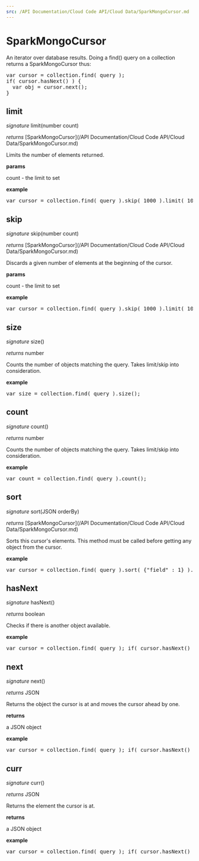 ```yaml
---
src: /API Documentation/Cloud Code API/Cloud Data/SparkMongoCursor.md
---
```


# SparkMongoCursor

An iterator over database results. Doing a find() query on a collection returns a SparkMongoCursor thus:

<pre rel="highlighter" code-brush="js" contenteditable="false">
var cursor = collection.find( query );
if( cursor.hasNext() ) {
  var obj = cursor.next();
}</pre>

## limit
_signature_ limit(number count)</p>
_returns_ [SparkMongoCursor](/API Documentation/Cloud Code API/Cloud Data/SparkMongoCursor.md)</p>

Limits the number of elements returned.

<b>params</b>

count - the limit to set

<b>example</b>

<pre rel="highlighter" code-brush="js" contenteditable="false">var cursor = collection.find( query ).skip( 1000 ).limit( 100 );</pre>

## skip
_signature_ skip(number count)</p>
_returns_ [SparkMongoCursor](/API Documentation/Cloud Code API/Cloud Data/SparkMongoCursor.md)</p>

Discards a given number of elements at the beginning of the cursor.

<b>params</b>

count - the limit to set

<b>example</b>

<pre rel="highlighter" code-brush="js" contenteditable="false">var cursor = collection.find( query ).skip( 1000 ).limit( 100 );</pre>

## size
_signature_ size()</p>
_returns_ number</p>

Counts the number of objects matching the query. Takes limit/skip into consideration.

<b>example</b>

<pre rel="highlighter" code-brush="js" contenteditable="false">var size = collection.find( query ).size();</pre>

## count
_signature_ count()</p>
_returns_ number</p>

Counts the number of objects matching the query. Takes limit/skip into consideration.

<b>example</b>

<pre rel="highlighter" code-brush="js" contenteditable="false">var count = collection.find( query ).count();</pre>

## sort
_signature_ sort(JSON orderBy)</p>
_returns_ [SparkMongoCursor](/API Documentation/Cloud Code API/Cloud Data/SparkMongoCursor.md)</p>

Sorts this cursor's elements. This method must be called before getting any object from the cursor.

<b>example</b>

<pre rel="highlighter" code-brush="js" contenteditable="false">var cursor = collection.find( query ).sort( {"field" : 1} ).limit( 100 )</pre>

## hasNext
_signature_ hasNext()</p>
_returns_ boolean</p>

Checks if there is another object available.

<b>example</b>

<pre rel="highlighter" code-brush="js" contenteditable="false">var cursor = collection.find( query ); if( cursor.hasNext() ) {var obj = cursor.next();}</pre>

## next
_signature_ next()</p>
_returns_ JSON</p>

Returns the object the cursor is at and moves the cursor ahead by one.

<b>returns</b>

a JSON object

<b>example</b>

<pre rel="highlighter" code-brush="js" contenteditable="false">var cursor = collection.find( query ); if( cursor.hasNext() ) {var obj = cursor.next();}</pre>

## curr
_signature_ curr()</p>
_returns_ JSON</p>

Returns the element the cursor is at.

<b>returns</b>

a JSON object

<b>example</b>

<pre rel="highlighter" code-brush="js" contenteditable="false">var cursor = collection.find( query ); if( cursor.hasNext() ) {cursor.next(); var obj = cursor.curr();}</pre>
